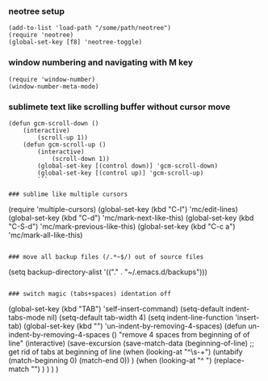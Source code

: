 ###  neotree setup
```
(add-to-list 'load-path "/some/path/neotree")
(require 'neotree)
(global-set-key [f8] 'neotree-toggle)
```

### window numbering and navigating with M key
```
(require 'window-number)
(window-number-meta-mode)
```

### sublimete text like scrolling buffer without cursor move
```
(defun gcm-scroll-down ()
    (interactive)
        (scroll-up 1))
	(defun gcm-scroll-up ()
	    (interactive)
	        (scroll-down 1))
		(global-set-key [(control down)] 'gcm-scroll-down)
		(global-set-key [(control up)] 'gcm-scroll-up)
		```

### sublime like multiple cursors
```
(require 'multiple-cursors)
(global-set-key (kbd "C-l") 'mc/edit-lines)
(global-set-key (kbd "C-d") 'mc/mark-next-like-this)
(global-set-key (kbd "C-S-d") 'mc/mark-previous-like-this)
(global-set-key (kbd "C-c a") 'mc/mark-all-like-this)
```

### move all backup files (/.*~$/) out of source files
```
(setq backup-directory-alist '(("." . "~/.emacs.d/backups")))
```

### switch magic (tabs+spaces) identation off
```
(global-set-key (kbd "TAB") 'self-insert-command)
(setq-default indent-tabs-mode nil)
(setq-default tab-width 4)
(setq indent-line-function 'insert-tab)
(global-set-key (kbd "<backtab>") 'un-indent-by-removing-4-spaces)
(defun un-indent-by-removing-4-spaces ()
    "remove 4 spaces from beginning of of line"
    (interactive)
    (save-excursion
         (save-match-data
              (beginning-of-line)
              ;; get rid of tabs at beginning of line
              (when (looking-at "^\\s-+")
                  (untabify (match-beginning 0) (match-end 0))
              )
              (when (looking-at "^ ")
                  (replace-match "")
              )
         )
    )
)
```